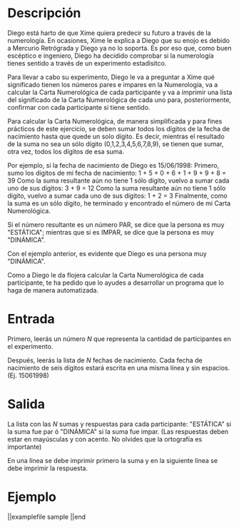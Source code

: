 # Descripción

Diego está harto de que Xime quiera predecir su futuro a través de la numerología. En ocasiones, Xime le explica a Diego que su enojo es debido a Mercurio Retrógrada y Diego ya no lo soporta. Es por eso que, como buen escéptico e ingeniero, Diego ha decidido comprobar si la numerología tienes sentido a través de un experimento estadísitco.

Para llevar a cabo su experimento, Diego le va a preguntar a Xime qué significado tienen los números pares e impares en la Numerología, va a calcular la Carta Numerológica de cada participante y va a imprimir una lista del significado de la Carta Numerológica de cada uno para, posteriormente, confirmar con cada participante si tiene sentido.

Para calcular la Carta Numerológica, de manera simplificada y para fines prácticos de este ejercicio, se deben sumar todos los dígitos de la fecha de nacimiento hasta que quede un solo dígito.
Es decir, mientras el resultado de la suma no sea un sólo dígito (0,1,2,3,4,5,6,7,8,9), se tienen que sumar, otra vez, todos los dígitos de esa suma.

Por ejemplo, si la fecha de nacimiento de Diego es 15/06/1998:
Primero, sumo los dígitos de mi fecha de nacimiento: 1 + 5 + 0 + 6 + 1 + 9 + 9 + 8 = 39
Como la suma resultante aún no tiene 1 sólo dígito, vuelvo a sumar cada uno de sus dígitos: 3 + 9 = 12
Como la suma resultante aún no tiene 1 sólo dígito, vuelvo a sumar cada uno de sus dígitos: 1 + 2 = 3
Finalmente, como la suma es un sólo dígito, he terminado y encontrado el número de mi Carta Numerológica.

Si el número resultante es un número PAR, se dice que la persona es muy "ESTÁTICA"; mientras que si es IMPAR, se dice que la persona es muy "DINÁMICA".

Con el ejemplo anterior, es evidente que Diego es una persona muy "DINÁMICA".

Como a Diego le da flojera calcular la Carta Numerológica de cada participante,
te ha pedido que lo ayudes a desarrollar un programa que lo haga de manera automatizada.

# Entrada

Primero, leerás un número $N$ que representa la cantidad de participantes en el experimento.

Después, leerás la lista de $N$ fechas de nacimiento. Cada fecha de nacimiento de seis dígitos estará escrita en una misma línea y sin espacios. (Ej. 15061998)

# Salida

La lista con las $N$ sumas y respuestas para cada participante: "ESTÁTICA" si la suma fue par ó "DINÁMICA" si la suma fue impar.
(Las respuestas deben estar en mayúsculas y con acento. No olvides que la ortografía es importante)

En una línea se debe imprimir primero la suma y en la siguiente línea se debe imprimir la respuesta.

# Ejemplo

||examplefile
sample
||end
